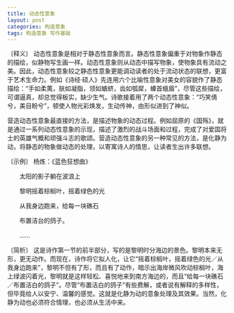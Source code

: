 ```yaml
---
title: 动态性意象
layout: post
categories: 构造意象
tags: 构造意象 写作基础
---
```


〔释义〕 动态性意象是相对于静态性意象而言。静态性意象偏重于对物象作静态的描绘，似静物写生画一样。动态性意象则从动态中描写物象，使物象具有流动之美。因此，动态性意象较之静态性意象更能调动读者的处于流动状态的联想，更富于艺术生命力。例如《诗经·硕人》先连用六个比喻性意象对美女的容貌作了静态描绘：“手如柔荑，肤如凝脂，领如蝤蛴，齿如瓠犀，螓首蛾眉”，尽管这些描绘，可谓逼真，却总觉得板实，缺少生气。诗歌接着用了两个动态性意象：“巧笑倩兮，美目盼兮”，顿使人物光彩焕发，生动传神，由形似进到了神似。

营造动态性意象最直接的方法，是描述物象的动态过程。例如屈原的《国殇》，就是通过一系列动态性意象的示现，描述了激烈的战斗场面和过程，完成了对爱国将士的英雄气概和顽强斗志的歌颂。营造动态性意象的另一种常见的方法，是化静为动，将静态的物象做动态的处理，以寄寓诗人的情思，让读者生出许多联想。

〔示例〕 杨炼：《蓝色狂想曲》

　　太阳的影子躺在波浪上

　　黎明摇着棕榈叶，摇着绿色的光

　　从我身边跑来，给每一块礁石

　　布置洁台的鸽子。

　　……

〔简析〕 这是诗作第一节的前半部分，写的是黎明时分海边的景色。黎明本来无形，更无动作。而现在，诗作将它拟人化，让它“摇着棕榈叶，摇着绿色的光／从我身边跑来”，黎明不但有了形，而且有了动作，暗示出海岸微风吹动棕榈叶，海上绿波闪着光，黎明就是这样轻松、喜悦地来到南方海边的，而且“给每一块礁石／布置洁白的鸽子”。尽管“布置洁白的鸽子”有些费解，或者说有解释的多样性，但毕竟给人以安宁、温馨的感觉。这就是化静为动的意象处理及其效果。当然，化静为动也必须符合情理，也必须从生活中来。 